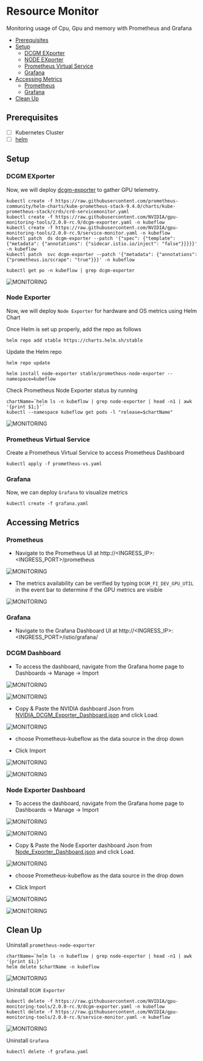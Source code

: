 # Resource Monitor

Monitoring usage of Cpu, Gpu and memory with Prometheus and Grafana

* [Prerequisites](#Prerequisites)
* [Setup](#setup)
    * [DCGM EXporter](#dcgmExporter)
    * [NODE EXporter](#nodeExporter)
    * [Prometheus Virtual Service](#prometheusVirtualService)
    * [Grafana](#grafana)
* [Accessing Metrics](#accessingMetrics)
    * [Prometheus](#prometheusDashboard)
    * [Grafana](#grafana)
* [Clean Up](#cleanUp)


## <a name='Prerequisites'></a>Prerequisites

- [ ] Kubernetes Cluster
- [ ] [helm](https://helm.sh/docs/intro/install/)

## <a name='setup'></a>Setup

### <a name='dcgmExporter'></a>DCGM EXporter

Now, we will deploy [dcgm-exporter](https://github.com/NVIDIA/gpu-monitoring-tools) to gather GPU telemetry.

```
kubectl create -f https://raw.githubusercontent.com/prometheus-community/helm-charts/kube-prometheus-stack-9.4.0/charts/kube-prometheus-stack/crds/crd-servicemonitor.yaml
kubectl create -f https://raw.githubusercontent.com/NVIDIA/gpu-monitoring-tools/2.0.0-rc.9/dcgm-exporter.yaml -n kubeflow
kubectl create -f https://raw.githubusercontent.com/NVIDIA/gpu-monitoring-tools/2.0.0-rc.9/service-monitor.yaml -n kubeflow
kubectl patch  ds dcgm-exporter --patch '{"spec": {"template": {"metadata": {"annotations": {"sidecar.istio.io/inject": "false"}}}}}' -n kubeflow
kubectl patch  svc dcgm-exporter --patch '{"metadata": {"annotations":{"prometheus.io/scrape": "true"}}}' -n kubeflow
```
```
kubectl get po -n kubeflow | grep dcgm-exporter
```

![MONITORING](pictures/2.dcgm-exporter.PNG)

### <a name='nodeExporter'></a>Node Exporter

Now, we will deploy `Node Exporter` for hardware and OS metrics using Helm Chart

Once Helm is set up properly, add the repo as follows

```
helm repo add stable https://charts.helm.sh/stable
```

Update the Helm repo

```
helm repo update
```

```
helm install node-exporter stable/prometheus-node-exporter --namespace=kubeflow
```

Check Prometheus Node Exporter status by running

```
chartName=`helm ls -n kubeflow | grep node-exporter | head -n1 | awk '{print $1;}'`
kubectl --namespace kubeflow get pods -l "release=$chartName"
```
![MONITORING](pictures/node-exporter-chart.PNG)

### <a name='prometheusVirtualService'></a>Prometheus Virtual Service

Create a Prometheus Virtual Service to access Prometheus Dashboard

```
kubectl apply -f prometheus-vs.yaml
```

### <a name='grafana'></a>Grafana

Now, we can deploy `Grafana` to visualize metrics

```
kubectl create -f grafana.yaml
```

## <a name='accessingMetrics'></a>Accessing Metrics

### <a name='prometheusDashboard'></a>Prometheus

* Navigate to the Prometheus UI at http://<INGRESS_IP>:<INGRESS_PORT>/prometheus

![MONITORING](pictures/3.prometheus-dashboard.PNG)

* The metrics availability can be verified by typing `DCGM_FI_DEV_GPU_UTIL` in the event bar to determine if the GPU metrics are visible

![MONITORING](pictures/3.prometheus-dashboard1.PNG)

### <a name='grafana'></a>Grafana

* Navigate to the Grafana Dashboard UI at http://<INGRESS_IP>:<INGRESS_PORT>/istio/grafana/

### DCGM Dashboard

* To access the dashboard, navigate from the Grafana home page to Dashboards -> Manage -> Import

![MONITORING](pictures/5.grafana-manage.PNG)

![MONITORING](pictures/6.grafana-dcgm-exporter-import.png)

* Copy & Paste the NVIDIA dashboard Json from [NVIDIA_DCGM_Exporter_Dashboard.json](NVIDIA_DCGM_Exporter_Dashboard.json) and click Load.

![MONITORING](pictures/12.grafana-dcgm-json-import.PNG)

* choose Prometheus-kubeflow as the data source in the drop down

* Click Import

![MONITORING](pictures/6.grafana-dcgm-exporter-import1.PNG)

![MONITORING](pictures/7.grafana-nvidia-dcgm-dashboard.PNG)

### Node Exporter Dashboard

* To access the dashboard, navigate from the Grafana home page to Dashboards -> Manage -> Import

![MONITORING](pictures/5.grafana-manage.PNG)

![MONITORING](pictures/6.grafana-dcgm-exporter-import.png)

* Copy & Paste the Node Exporter dashboard Json from [Node_Exporter_Dashboard.json](Node_Exporter_Dashboard.json) and click Load.

![MONITORING](pictures/12.grafana-node-json-import.PNG)

* choose Prometheus-kubeflow as the data source in the drop down

* Click Import


![MONITORING](pictures/8.grafana-node-exporter.PNG)

![MONITORING](pictures/9.grafana-node-exporter-dashboard.PNG)

## <a name='cleanUp'></a>Clean Up

Uninstall `prometheus-node-exporter`
```
chartName=`helm ls -n kubeflow | grep node-exporter | head -n1 | awk '{print $1;}'`
helm delete $chartName -n kubeflow
```

![MONITORING](pictures/10.uninstall-prometheus-operator.PNG)

Uninstall `DCGM Exporter`
```
kubectl delete -f https://raw.githubusercontent.com/NVIDIA/gpu-monitoring-tools/2.0.0-rc.9/dcgm-exporter.yaml -n kubeflow
kubectl delete -f https://raw.githubusercontent.com/NVIDIA/gpu-monitoring-tools/2.0.0-rc.9/service-monitor.yaml -n kubeflow
```

![MONITORING](pictures/11.Uninstall-dcgm-exporter.PNG)

Uninstall `Grafana`
```
kubectl delete -f grafana.yaml
```
